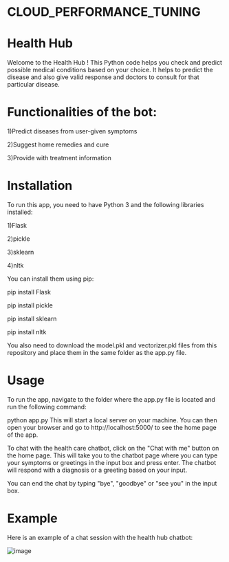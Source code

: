 # CLOUD_PERFORMANCE_TUNING
# Health Hub

Welcome to the Health Hub ! This Python code helps you check and predict possible medical conditions based on your choice. It helps to predict the disease and also give valid response and doctors to consult for that particular disease.

# Functionalities of the bot:

1)Predict diseases from user-given symptoms

2)Suggest home remedies and cure

3)Provide with treatment information

# Installation
To run this app, you need to have Python 3 and the following libraries installed:

1)Flask

2)pickle

3)sklearn

4)nltk

You can install them using pip:

pip install Flask

pip install pickle

pip install sklearn

pip install nltk

You also need to download the model.pkl and vectorizer.pkl files from this repository and place them in the same folder as the app.py file.

# Usage
To run the app, navigate to the folder where the app.py file is located and run the following command:

python app.py
This will start a local server on your machine. You can then open your browser and go to http://localhost:5000/ to see the home page of the app.

To chat with the health care chatbot, click on the "Chat with me" button on the home page. This will take you to the chatbot page where you can type your symptoms or greetings in the input box and press enter. The chatbot will respond with a diagnosis or a greeting based on your input.

You can end the chat by typing "bye", "goodbye" or "see you" in the input box.

# Example
Here is an example of a chat session with the health hub chatbot:

![image](https://github.com/Sanskaar92/CLOUD_PERFORMANCE_TUNING/assets/138485298/55cb4acc-5426-4c55-84ed-c0cc0846a439)




